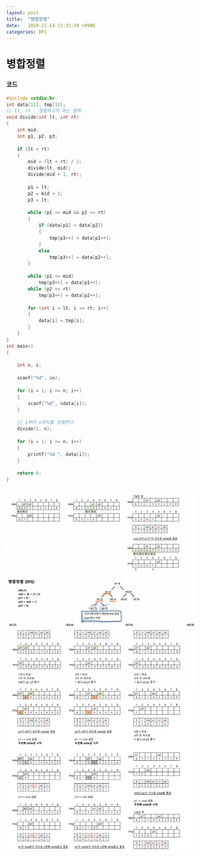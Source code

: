 ```yaml
---
layout: post
title:  "병합정렬"
date:   2020-11-14 13:31:29 +0900
categories: DFS
---
```

# 병합정렬

### 코드

```c
#include <stdio.h>
int data[11], tmp[11];
// lt, rt : 정렬하고자 하는 범위
void divide(int lt, int rt)
{
    int mid;
    int p1, p2, p3;

    if (lt < rt)
    {
        mid = (lt + rt) / 2;
        divide(lt, mid);
        divide(mid + 1, rt);

        p1 = lt;
        p2 = mid + 1;
        p3 = lt;

        while (p1 <= mid && p2 <= rt)
        {
            if (data[p1] < data[p2])
            {
                tmp[p3++] = data[p1++];
            }       
            else
                tmp[p3++] = data[p2++];
        }

        while (p1 <= mid)
            tmp[p3++] = data[p1++];
        while (p2 <= rt)
            tmp[p3++] = data[p2++];

        for (int i = lt; i <= rt; i++)
        {
            data[i] = tmp[i];
        }
    }
}
int main()
{

    int n, i;

    scanf("%d", &n);

    for (i = 1; i <= n; i++)
    {
        scanf("%d", &data[i]);
    }

    // 1부터 n까지를 정렬한다.
    divide(1, n);

    for (i = 1; i <= n; i++)
    {
        printf("%d ", data[i]);
    }

    return 0;
}
```


<br/>
<img src="/public/img/62-1.png" style="zoom:50%;"  />
<br/>
<img src="/public/img/62-2.png" style="zoom:50%;"  />
<br/>
<img src="/public/img/62-3.png" style="zoom:50%;"  />
<br/>
